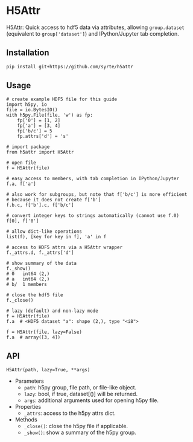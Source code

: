 # H5Attr
H5Attr: Quick access to hdf5 data via attributes, allowing `group.dataset` (equivalent to `group['dataset']`) and IPython/Jupyter tab completion.

## Installation

```bash
pip install git+https://github.com/syrte/h5attr
```

## Usage
```
# create example HDF5 file for this guide
import h5py, io
file = io.BytesIO()
with h5py.File(file, 'w') as fp:
    fp['0'] = [1, 2]
    fp['a'] = [3, 4]
    fp['b/c'] = 5
    fp.attrs['d'] = 's'

# import package
from h5attr import H5Attr

# open file
f = H5Attr(file)

# easy access to members, with tab completion in IPython/Jupyter
f.a, f['a']

# also work for subgroups, but note that f['b/c'] is more efficient
# because it does not create f['b']
f.b.c, f['b'].c, f['b/c']

# convert integer keys to strings automatically (cannot use f.0)
f[0], f['0']

# allow dict-like operations
list(f), [key for key in f], 'a' in f

# access to HDF5 attrs via a H5Attr wrapper
f._attrs.d, f._attrs['d']

# show summary of the data
f._show()
# 0   int64 (2,)
# a   int64 (2,)
# b/  1 members

# close the hdf5 file
f._close()

# lazy (default) and non-lazy mode
f = H5Attr(file)
f.a  # <HDF5 dataset "a": shape (2,), type "<i8">

f = H5Attr(file, lazy=False)
f.a  # array([3, 4])
```


## API
`H5Attr(path, lazy=True, **args)`
- Parameters
    - `path`: h5py group, file path, or file-like object.
    - `lazy`: bool, if true, dataset[()] will be returned.
    - `args`: additional arguments used for opening h5py file.
- Properties
    - `_attrs`: access to the h5py attrs dict.
- Methods
    - `_close()`: close the h5py file if applicable.
    - `_show()`: show a summary of the h5py group.
